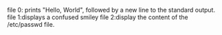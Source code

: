 file 0: prints "Hello, World", followed by a new line to the standard output.
file 1:displays a confused smiley
file 2:display the content of the /etc/passwd file.